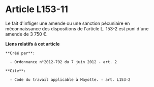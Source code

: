 # Article L153-11

Le fait d'infliger une amende ou une sanction pécuniaire en méconnaissance des dispositions de l'article L. 153-2 est puni
d'une amende de 3 750 €.

**Liens relatifs à cet article**

	**Créé par**:

	  - Ordonnance n°2012-792 du 7 juin 2012 - art. 2

	**Cite**:

	  - Code du travail applicable à Mayotte. - art. L153-2
